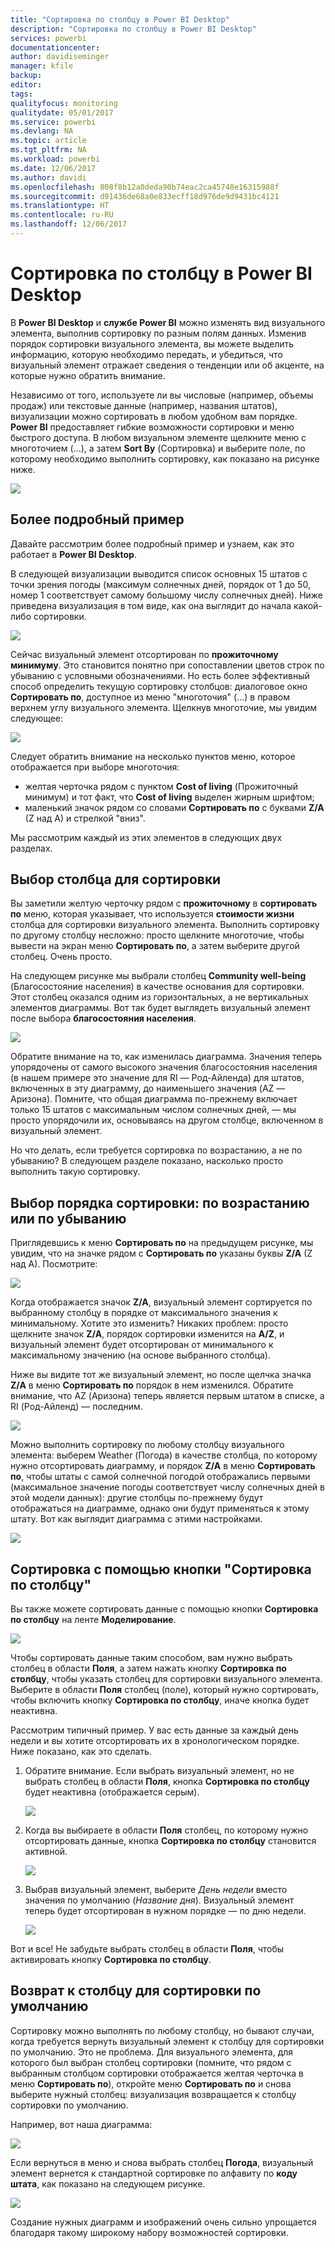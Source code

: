 ```yaml
---
title: "Сортировка по столбцу в Power BI Desktop"
description: "Сортировка по столбцу в Power BI Desktop"
services: powerbi
documentationcenter: 
author: davidiseminger
manager: kfile
backup: 
editor: 
tags: 
qualityfocus: monitoring
qualitydate: 05/01/2017
ms.service: powerbi
ms.devlang: NA
ms.topic: article
ms.tgt_pltfrm: NA
ms.workload: powerbi
ms.date: 12/06/2017
ms.author: davidi
ms.openlocfilehash: 808f8b12a0deda90b74eac2ca45748e16315988f
ms.sourcegitcommit: d91436de68a0e833ecff18d976de9d9431bc4121
ms.translationtype: HT
ms.contentlocale: ru-RU
ms.lasthandoff: 12/06/2017
---
```

# <a name="sort-by-column-in-power-bi-desktop"></a>Сортировка по столбцу в Power BI Desktop
В **Power BI Desktop** и **службе Power BI** можно изменять вид визуального элемента, выполнив сортировку по разным полям данных. Изменив порядок сортировки визуального элемента, вы можете выделить информацию, которую необходимо передать, и убедиться, что визуальный элемент отражает сведения о тенденции или об акценте, на которые нужно обратить внимание.

Независимо от того, используете ли вы числовые (например, объемы продаж) или текстовые данные (например, названия штатов), визуализации можно сортировать в любом удобном вам порядке.  **Power BI** предоставляет гибкие возможности сортировки и меню быстрого доступа. В любом визуальном элементе щелкните меню с многоточием (...), а затем **Sort By** (Сортировка) и выберите поле, по которому необходимо выполнить сортировку, как показано на рисунке ниже.

![](media/desktop-sort-by-column/sortbycolumn_2.png)

## <a name="more-depth-and-an-example"></a>Более подробный пример
Давайте рассмотрим более подробный пример и узнаем, как это работает в **Power BI Desktop**.

В следующей визуализации выводится список основных 15 штатов с точки зрения погоды (максимум солнечных дней, порядок от 1 до 50, номер 1 соответствует самому большому числу солнечных дней). Ниже приведена визуализация в том виде, как она выглядит до начала какой-либо сортировки.

![](media/desktop-sort-by-column/sortbycolumn_1.png)

Сейчас визуальный элемент отсортирован по **прожиточному минимуму**. Это становится понятно при сопоставлении цветов строк по убыванию с условными обозначениями. Но есть более эффективный способ определить текущую сортировку столбцов: диалоговое окно **Сортировать по**, доступное из меню "многоточия" (...) в правом верхнем углу визуального элемента. Щелкнув многоточие, мы увидим следующее:

![](media/desktop-sort-by-column/sortbycolumn_2.png)

Следует обратить внимание на несколько пунктов меню, которое отображается при выборе многоточия:

* желтая черточка рядом с пунктом **Cost of living** (Прожиточный минимум) и тот факт, что **Cost of living** выделен жирным шрифтом;
* маленький значок рядом со словами **Сортировать по** с буквами **Z/A** (Z над A) и стрелкой "вниз".

Мы рассмотрим каждый из этих элементов в следующих двух разделах.

## <a name="selecting-which-column-to-use-for-sorting"></a>Выбор столбца для сортировки
Вы заметили желтую черточку рядом с **прожиточному** в **сортировать по** меню, которая указывает, что используется **стоимости жизни** столбца для сортировки визуального элемента. Выполнить сортировку по другому столбцу несложно: просто щелкните многоточие, чтобы вывести на экран меню **Сортировать по**, а затем выберите другой столбец. Очень просто.

На следующем рисунке мы выбрали столбец **Community well-being** (Благосостояние населения) в качестве основания для сортировки. Этот столбец оказался одним из горизонтальных, а не вертикальных элементов диаграммы. Вот так будет выглядеть визуальный элемент после выбора **благосостояния населения**.

![](media/desktop-sort-by-column/sortbycolumn_3.png)

Обратите внимание на то, как изменилась диаграмма. Значения теперь упорядочены от самого высокого значения благосостояния населения (в нашем примере это значение для RI — Род-Айленда) для штатов, включенных в эту диаграмму, до наименьшего значения (AZ — Аризона). Помните, что общая диаграмма по-прежнему включает только 15 штатов с максимальным числом солнечных дней, — мы просто упорядочили их, основываясь на другом столбце, включенном в визуальный элемент.

Но что делать, если требуется сортировка по возрастанию, а не по убыванию? В следующем разделе показано, насколько просто выполнить такую сортировку.

## <a name="selecting-the-sort-order---smallest-to-largest-largest-to-smallest"></a>Выбор порядка сортировки: по возрастанию или по убыванию
Приглядевшись к меню **Сортировать по** на предыдущем рисунке, мы увидим, что на значке рядом с **Сортировать по** указаны буквы **Z/A** (Z над A). Посмотрите:

![](media/desktop-sort-by-column/sortbycolumn_4.png)

Когда отображается значок **Z/A**, визуальный элемент сортируется по выбранному столбцу в порядке от максимального значения к минимальному. Хотите это изменить? Никаких проблем: просто щелкните значок **Z/A**, порядок сортировки изменится на **A/Z**, и визуальный элемент будет отсортирован от минимального к максимальному значению (на основе выбранного столбца).

Ниже вы видите тот же визуальный элемент, но после щелчка значка **Z/A** в меню **Сортировать по** порядок в нем изменился. Обратите внимание, что AZ (Аризона) теперь является первым штатом в списке, а RI (Род-Айленд) — последним.

![](media/desktop-sort-by-column/sortbycolumn_5.png)

Можно выполнить сортировку по любому столбцу визуального элемента: выберем Weather (Погода) в качестве столбца, по которому нужно отсортировать диаграмму, и порядок **Z/A** в меню **Сортировать по**, чтобы штаты с самой солнечной погодой отображались первыми (максимальное значение погоды соответствует числу солнечных дней в этой модели данных): другие столбцы по-прежнему будут отображаться на диаграмме, однако они будут применяться к этому штату. Вот как выглядит диаграмма с этими настройками.

![](media/desktop-sort-by-column/sortbycolumn_6.png)

## <a name="sort-using-the-sort-by-column-button"></a>Сортировка с помощью кнопки "Сортировка по столбцу"
Вы также можете сортировать данные с помощью кнопки **Сортировка по столбцу** на ленте **Моделирование**.

![](media/desktop-sort-by-column/sortbycolumn_8.png)

Чтобы сортировать данные таким способом, вам нужно выбрать столбец в области **Поля**, а затем нажать кнопку **Сортировка по столбцу**, чтобы указать столбец для сортировки визуального элемента. Выберите в области **Поля** столбец (поле), который нужно сортировать, чтобы включить кнопку **Сортировка по столбцу**, иначе кнопка будет неактивна.

Рассмотрим типичный пример. У вас есть данные за каждый день недели и вы хотите отсортировать их в хронологическом порядке. Ниже показано, как это сделать.

1. Обратите внимание. Если выбрать визуальный элемент, но не выбрать столбец в области **Поля**, кнопка **Сортировка по столбцу** будет неактивна (отображается серым).
   
   ![](media/desktop-sort-by-column/sortbycolumn_9a.png)
2. Когда вы выбираете в области **Поля** столбец, по которому нужно отсортировать данные, кнопка **Сортировка по столбцу** становится активной.
   
   ![](media/desktop-sort-by-column/sortbycolumn_10.png)
3. Выбрав визуальный элемент, выберите *День недели* вместо значения по умолчанию (*Название дня*). Визуальный элемент теперь будет отсортирован в нужном порядке — по дню недели.
   
   ![](media/desktop-sort-by-column/sortbycolumn_11.png)

Вот и все! Не забудьте выбрать столбец в области **Поля**, чтобы активировать кнопку **Сортировка по столбцу**.

## <a name="getting-back-to-default-column-for-sorting"></a>Возврат к столбцу для сортировки по умолчанию
Сортировку можно выполнять по любому столбцу, но бывают случаи, когда требуется вернуть визуальный элемент к столбцу для сортировки по умолчанию. Это не проблема. Для визуального элемента, для которого был выбран столбец сортировки (помните, что рядом с выбранным столбцом сортировки отображается желтая черточка в меню **Сортировать по**), откройте меню **Сортировать по** и снова выберите нужный столбец: визуализация возвращается к столбцу сортировки по умолчанию.

Например, вот наша диаграмма:

![](media/desktop-sort-by-column/sortbycolumn_6.png)

Если вернуться в меню и снова выбрать столбец **Погода**, визуальный элемент вернется к стандартной сортировке по алфавиту по **коду штата**, как показано на следующем рисунке.

![](media/desktop-sort-by-column/sortbycolumn_7.png)

Создание нужных диаграмм и изображений очень сильно упрощается благодаря такому широкому набору возможностей сортировки.

